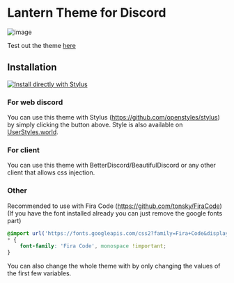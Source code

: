 # Lantern Theme for Discord 

![image](https://user-images.githubusercontent.com/76597257/128101396-e3af0f49-f71c-4dd7-a2c8-2431bab02ba3.png)

Test out the theme [here](https://gibbu.github.io/ThemePreview/?file=https://raw.githack.com/BraveSimp/lantern-theme/main/src/discord/discord-lantern-theme.css)

## Installation

[![Install directly with Stylus](https://img.shields.io/badge/Install%20directly%20with-Stylus-00adad.svg)](https://raw.githubusercontent.com/Gitleptune/lantern-theme/main/src/discord/discord-lantern-theme.user.css)

### For web discord

You can use this theme with Stylus (https://github.com/openstyles/stylus) by simply clicking the button above. Style is also available on [UserStyles.world](https://userstyles.world/style/9).

### For client

You can use this theme with BetterDiscord/BeautifulDiscord or any other client that allows css injection.

### Other

Recommended to use with Fira Code (https://github.com/tonsky/FiraCode) (If you have the font installed already you can just remove the google fonts part)
```css
@import url('https://fonts.googleapis.com/css2?family=Fira+Code&display=swap');
* {
    font-family: 'Fira Code', monospace !important;
}
```
You can also change the whole theme with by only changing the values of the first few variables.
